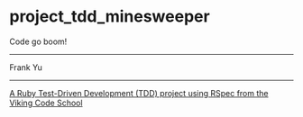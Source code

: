 # project_tdd_minesweeper
Code go boom!
****
Frank Yu
****

[A Ruby Test-Driven Development (TDD) project using RSpec from the Viking Code School](http://www.vikingcodeschool.com)
